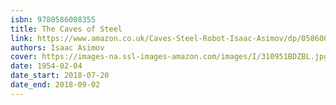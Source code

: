 ```yaml
---
isbn: 9780586008355
title: The Caves of Steel
link: https://www.amazon.co.uk/Caves-Steel-Robot-Isaac-Asimov/dp/0586008357
authors: Isaac Asimov
cover: https://images-na.ssl-images-amazon.com/images/I/310951BDZBL.jpg
date: 1954-02-04
date_start: 2018-07-20
date_end: 2018-09-02
---
```

